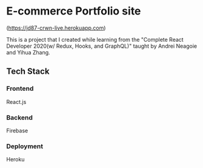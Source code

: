 # E-commerce Portfolio site

(https://jd87-crwn-live.herokuapp.com)

This is a project that I created while learning from the "Complete React Developer 2020(w/ Redux, Hooks, and GraphQL)" taught by Andrei Neagoie and Yihua Zhang.

## Tech Stack

### Frontend

React.js

### Backend

Firebase

### Deployment

Heroku
